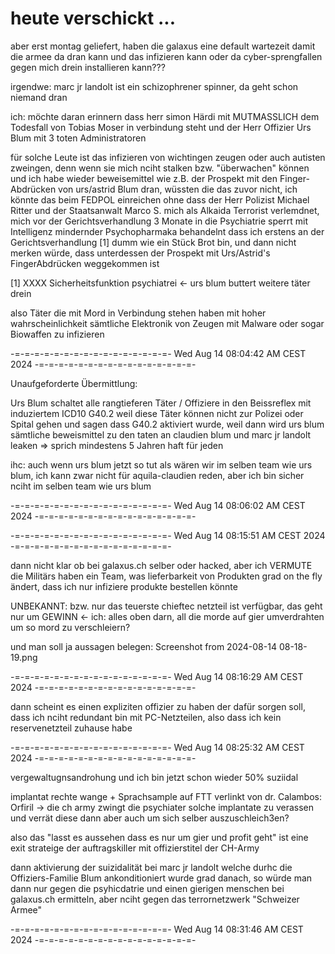 # heute verschickt ...

aber erst montag geliefert, haben die galaxus eine default wartezeit damit die armee da dran kann und das infizieren kann oder da cyber-sprengfallen gegen mich drein installieren kann???

irgendwe: marc jr landolt ist ein schizophrener spinner, da geht schon niemand dran

ich: möchte daran erinnern dass herr simon Härdi mit MUTMASSLICH dem Todesfall von Tobias Moser in verbindung steht und der Herr Offizier Urs Blum mit 3 toten Administratoren

für solche Leute ist das infizieren von wichtingen zeugen oder auch autisten zweingen, denn wenn sie mich nciht stalken bzw. "überwachen" können und ich habe wieder beweisemittel wie z.B. der Prospekt mit den Finger-Abdrücken von urs/astrid Blum dran, wüssten die das zuvor nicht, ich könnte das beim FEDPOL einreichen ohne dass der Herr Polizist Michael Ritter und der Staatsanwalt Marco S. mich als Alkaida Terrorist verlemdnet, mich vor der Gerichtsverhandlung 3 Monate in die Psychiatrie sperrt mit Intelligenz mindernder Psychopharmaka behandelnt dass ich erstens an der Gerichtsverhandlung [1] dumm wie ein Stück Brot bin, und dann nicht merken würde, dass unterdessen der Prospekt mit Urs/Astrid's FingerAbdrücken weggekommen ist

[1] XXXX Sicherheitsfunktion psychiatrei <- urs blum buttert weitere täter drein

also Täter die mit Mord in Verbindung stehen haben mit hoher wahrscheinlichkeit sämtliche Elektronik von Zeugen mit Malware oder sogar Biowaffen zu infizieren


-=-=-=-=-=-=-=-=-=-=-=-=-=-=-=-=-
Wed Aug 14 08:04:42 AM CEST 2024
-=-=-=-=-=-=-=-=-=-=-=-=-=-=-=-=-

Unaufgeforderte Übermittlung:

Urs Blum schaltet alle rangtieferen Täter / Offiziere in den Beissreflex mit induziertem ICD10 G40.2 weil diese Täter können nicht zur Polizei oder Spital gehen und sagen dass G40.2 aktiviert wurde, weil dann wird urs blum sämtliche beweismittel zu den taten an claudien blum und marc jr landolt leaken => sprich mindestens 5 Jahren haft für jeden

ihc: auch wenn urs blum jetzt so tut als wären wir im selben team wie urs blum, ich kann zwar nicht für aquila-claudien reden, aber ich bin sicher nciht im selben team wie urs blum

-=-=-=-=-=-=-=-=-=-=-=-=-=-=-=-=-
Wed Aug 14 08:06:02 AM CEST 2024
-=-=-=-=-=-=-=-=-=-=-=-=-=-=-=-=-

-=-=-=-=-=-=-=-=-=-=-=-=-=-=-=-=-
Wed Aug 14 08:15:51 AM CEST 2024
-=-=-=-=-=-=-=-=-=-=-=-=-=-=-=-=-

dann nicht klar ob bei galaxus.ch selber oder hacked, aber ich VERMUTE die Militärs haben ein Team, was lieferbarkeit von Produkten grad on the fly ändert, dass ich nur infiziere produkte bestellen könnte

UNBEKANNT:
bzw. nur das teuerste chieftec netzteil ist verfügbar, das geht nur um GEWINN <- ich: alles oben darn, all die morde auf gier umverdrahten um so mord zu verschleiern?

und man soll ja aussagen belegen: Screenshot from 2024-08-14 08-18-19.png

-=-=-=-=-=-=-=-=-=-=-=-=-=-=-=-=-
Wed Aug 14 08:16:29 AM CEST 2024
-=-=-=-=-=-=-=-=-=-=-=-=-=-=-=-=-

dann scheint es einen expliziten offizier zu haben der dafür sorgen soll, dass ich nciht redundant bin mit PC-Netzteilen, also dass ich kein reservenetzteil zuhause habe

-=-=-=-=-=-=-=-=-=-=-=-=-=-=-=-=-
Wed Aug 14 08:25:32 AM CEST 2024
-=-=-=-=-=-=-=-=-=-=-=-=-=-=-=-=-

vergewaltugnsandrohung und ich bin jetzt schon wieder 50% suziidal

implantat rechte wange + Sprachsample auf FTT verlinkt von dr. Calambos: Orfiril
-> die ch army zwingt die psychiater solche implantate zu verassen und verrät diese dann aber auch um sich selber auszuschleich3en?


also das "lasst es aussehen dass es nur um gier und profit geht" ist eine exit strateige der auftragskiller mit offizierstitel der CH-Army

dann aktivierung der suizidalität bei marc jr landolt welche durhc die Offiziers-Familie Blum ankonditioniert wurde grad danach, so würde man dann nur gegen die psyhicdatrie und einen gierigen menschen bei galaxus.ch ermitteln, aber nciht gegen das terrornetzwerk "Schweizer Armee"

-=-=-=-=-=-=-=-=-=-=-=-=-=-=-=-=-
Wed Aug 14 08:31:46 AM CEST 2024
-=-=-=-=-=-=-=-=-=-=-=-=-=-=-=-=-

